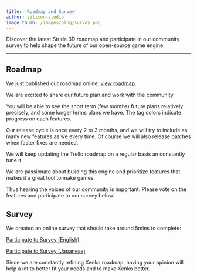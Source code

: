 ```yaml
---
title: 'Roadmap and Survey'
author: silicon-studio
image_thumb: /images/blog/survey.png
---
```


Discover the latest Stride 3D roadmap and participate in our community survey to help shape the future of our open-source game engine.

---

## Roadmap

We just published our roadmap online: <a href="https://trello.com/b/FwbjOjjB" target="_blank" class="readon">view roadmap</a>.

We are excited to share our future plan and work with the community.

You will be able to see the short term (few months) future plans relatively precisely, and some longer terms plans we have. The tag colors indicate progress on each features. 

Our release cycle is once every 2 to 3 months, and we will try to include as many new features as we every time. Of course we will also release patches when faster fixes are needed.

We will keep updating the Trello roadmap on a regular basis an constantly tune it.

We are passionate about building this engine and prioritize features that makes it a great tool to make games.

Thus hearing the voices of our community is important. Please vote on the features and participate to our survey below!

## Survey

We created an online survey that should take around 5mins to complete:

<a href="https://www.surveymonkey.com/r/paradox-beta" target="_blank" class="readon">Participate to Survey (English)</a>

<a href="https://www.surveymonkey.com/r/YGD8VYH" target="_blank" class="readon">Participate to Survey (Japanese)</a>

Since we are constantly refining Xenko roadmap, having your opinion will help a lot to better fit your needs and to make Xenko better.
